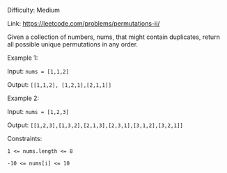 Difficulty: Medium

Link: https://leetcode.com/problems/permutations-ii/

Given a collection of numbers, nums, that might contain duplicates, return all possible unique permutations in any order.

Example 1:

Input: ```nums = [1,1,2]```

Output:
```[[1,1,2], [1,2,1],[2,1,1]]```

Example 2:

Input: ```nums = [1,2,3]```

Output: ```[[1,2,3],[1,3,2],[2,1,3],[2,3,1],[3,1,2],[3,2,1]]```


Constraints:

```1 <= nums.length <= 8```

```-10 <= nums[i] <= 10```
